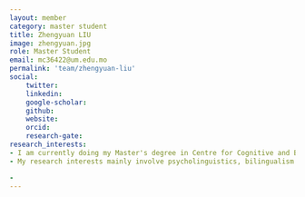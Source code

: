 ```yaml
---
layout: member
category: master student
title: Zhengyuan LIU
image: zhengyuan.jpg
role: Master Student
email: mc36422@um.edu.mo
permalink: 'team/zhengyuan-liu'
social:
    twitter:  
    linkedin: 
    google-scholar: 
    github: 
    website: 
    orcid: 
    research-gate: 
research_interests:
- I am currently doing my Master's degree in Centre for Cognitive and Brian Science, University of Macau. I completed my undergraduate education at School of Psychology, South China Normal University, and graduated with a Bachelor of Science degree in Psychology (Base Class) with honours. During the four-year undergraduate, I joined Professor Ruiming Wang's Lab and well cooperated with various lab members in doing studies in Psycholinguistics as well as other related areas. 
- My research interests mainly involve psycholinguistics, bilingualism and speech. Currently, I am particularly interested in how bilinguals process accent when listening to speech from a second language, which leads me to digging out the very essence of accent in our human brains. I’d like to consider behavioural experiments, neuroimaging methodologies (EEG/fMRI) as my main techniques, while I am also passionate about introducing Python into my researches and have done some scripts that helped with audio editing.

- 
---
```

